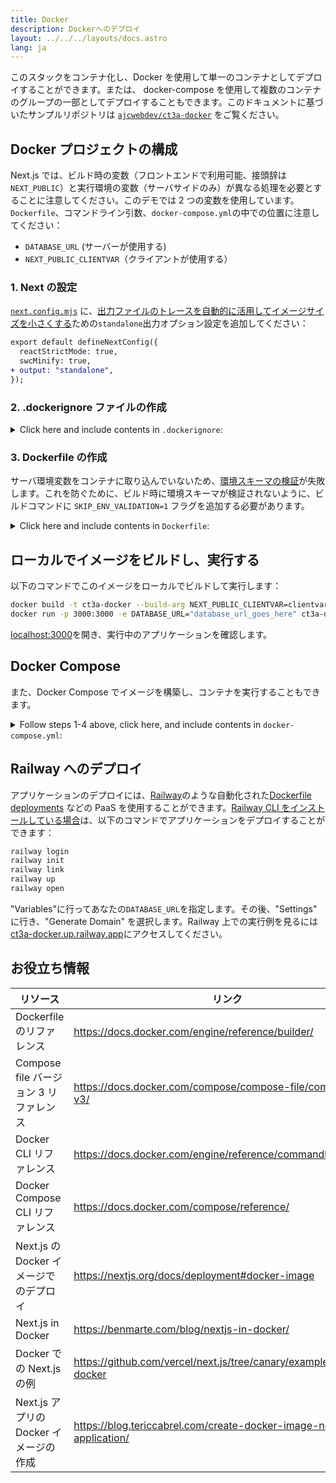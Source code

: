 ```yaml
---
title: Docker
description: Dockerへのデプロイ
layout: ../../../layouts/docs.astro
lang: ja
---
```


このスタックをコンテナ化し、Docker を使用して単一のコンテナとしてデプロイすることができます。または、 docker-compose を使用して複数のコンテナのグループの一部としてデプロイすることもできます。このドキュメントに基づいたサンプルリポジトリは [`ajcwebdev/ct3a-docker`](https://github.com/ajcwebdev/ct3a-docker) をご覧ください。

## Docker プロジェクトの構成

Next.js では、ビルド時の変数（フロントエンドで利用可能、接頭辞は`NEXT_PUBLIC`）と実行環境の変数（サーバサイドのみ）が異なる処理を必要とすることに注意してください。このデモでは 2 つの変数を使用しています。`Dockerfile`、コマンドライン引数、`docker-compose.yml`の中での位置に注意してください：

- `DATABASE_URL` (サーバーが使用する)
- `NEXT_PUBLIC_CLIENTVAR`（クライアントが使用する）

### 1. Next の設定

[`next.config.mjs`](https://github.com/t3-oss/create-t3-app/blob/main/cli/template/base/next.config.mjs) に、[出力ファイルのトレースを自動的に活用してイメージサイズを小さくする](https://nextjs.org/docs/advanced-features/output-file-tracing)ための`standalone`出力オプション設定を追加してください：

```diff
export default defineNextConfig({
  reactStrictMode: true,
  swcMinify: true,
+ output: "standalone",
});
```

### 2. .dockerignore ファイルの作成

<details>
    <summary>
      Click here and include contents in <code>.dockerignore</code>:
    </summary>
<div class="content">

```
.env
Dockerfile
.dockerignore
node_modules
npm-debug.log
README.md
.next
.git
```

</div>

</details>

### 3. Dockerfile の作成

サーバ環境変数をコンテナに取り込んでいないため、[環境スキーマの検証](/en/usage/env-variables)が失敗します。これを防ぐために、ビルド時に環境スキーマが検証されないように、ビルドコマンドに `SKIP_ENV_VALIDATION=1` フラグを追加する必要があります。

<details>
    <summary>
      Click here and include contents in <code>Dockerfile</code>:
    </summary>
<div class="content">

```docker
##### DEPENDENCIES

FROM --platform=linux/amd64 node:16-alpine3.17 AS deps
RUN apk add --no-cache libc6-compat openssl1.1-compat
WORKDIR /app

# Install Prisma Client - remove if not using Prisma

COPY prisma ./

# Install dependencies based on the preferred package manager

COPY package.json yarn.lock* package-lock.json* pnpm-lock.yaml\* ./

RUN \
 if [ -f yarn.lock ]; then yarn --frozen-lockfile; \
 elif [ -f package-lock.json ]; then npm ci; \
 elif [ -f pnpm-lock.yaml ]; then yarn global add pnpm && pnpm i; \
 else echo "Lockfile not found." && exit 1; \
 fi

##### BUILDER

FROM --platform=linux/amd64 node:16-alpine3.17 AS builder
ARG DATABASE_URL
ARG NEXT_PUBLIC_CLIENTVAR
WORKDIR /app
COPY --from=deps /app/node_modules ./node_modules
COPY . .

# ENV NEXT_TELEMETRY_DISABLED 1

RUN \
 if [ -f yarn.lock ]; then SKIP_ENV_VALIDATION=1 yarn build; \
 elif [ -f package-lock.json ]; then SKIP_ENV_VALIDATION=1 npm run build; \
 elif [ -f pnpm-lock.yaml ]; then yarn global add pnpm && SKIP_ENV_VALIDATION=1 pnpm run build; \
 else echo "Lockfile not found." && exit 1; \
 fi

##### RUNNER

FROM --platform=linux/amd64 node:16-alpine3.17 AS runner
WORKDIR /app

ENV NODE_ENV production

# ENV NEXT_TELEMETRY_DISABLED 1

RUN addgroup --system --gid 1001 nodejs
RUN adduser --system --uid 1001 nextjs

COPY --from=builder /app/next.config.mjs ./
COPY --from=builder /app/public ./public
COPY --from=builder /app/package.json ./package.json

COPY --from=builder --chown=nextjs:nodejs /app/.next/standalone ./
COPY --from=builder --chown=nextjs:nodejs /app/.next/static ./.next/static

USER nextjs
EXPOSE 3000
ENV PORT 3000

CMD ["node", "server.js"]

```

> **_備考_**
>
> - _Node 18 への移行後は、`--platform=linux/amd64`のエミュレーションが不要になる場合があります。_
> - _なぜ `libc6-compat` が必要なのかについては [`node:alpine`](https://github.com/nodejs/docker-node/tree/b4117f9333da4138b03a546ec926ef50a31506c3#nodealpine) を参照してください。._
> - _[Alpine 3.17 ベースのイメージを使用すると、Prisma で問題が発生することがあります](https://github.com/t3-oss/create-t3-app/issues/975)。`engineType="binary"`を設定すると、Alpine 3.17 の問題は解決されますが、[ただし、関連するパフォーマンスコストが発生します](https://www.prisma.io/docs/concepts/components/prisma-engines/query-engine#the-query-engine-at-runtime)._
> - _Next.js は[一般的な使用方法に関する匿名のテレメトリーデータ](https://nextjs.org/telemetry)を収集します。ビルド時にテレメトリを無効にするには、`ENV NEXT_TELEMETRY_DISABLED 1` の最初のインスタンスのコメントを外してください。実行時にテレメトリを無効にするには、2 番目のインスタンスのコメントを外してください。_

</div>
</details>

## ローカルでイメージをビルドし、実行する

以下のコマンドでこのイメージをローカルでビルドして実行します：

```bash
docker build -t ct3a-docker --build-arg NEXT_PUBLIC_CLIENTVAR=clientvar .
docker run -p 3000:3000 -e DATABASE_URL="database_url_goes_here" ct3a-docker
```

[localhost:3000](http://localhost:3000/)を開き、実行中のアプリケーションを確認します。

## Docker Compose

また、Docker Compose でイメージを構築し、コンテナを実行することもできます。

<details>
    <summary>
      Follow steps 1-4 above, click here, and include contents in <code>docker-compose.yml</code>:
    </summary>
<div class="content">

```yaml
version: "3.9"
services:
  app:
    platform: "linux/amd64"
    build:
      context: .
      dockerfile: Dockerfile
      args:
        NEXT_PUBLIC_CLIENTVAR: "clientvar"
    working_dir: /app
    ports:
      - "3000:3000"
    image: t3-app
    environment:
      - DATABASE_URL=database_url_goes_here
```

これを `docker compose up` コマンドで実行します：

```bash
docker compose up
```

[localhost:3000](http://localhost:3000/)を開き、実行中のアプリケーションを確認します。

</div>
</details>

## Railway へのデプロイ

アプリケーションのデプロイには、[Railway](https://railway.app)のような自動化された[Dockerfile deployments](https://docs.railway.app/deploy/dockerfiles) などの PaaS を使用することができます。[Railway CLI をインストールしている場合](https://docs.railway.app/develop/cli#install)は、以下のコマンドでアプリケーションをデプロイすることができます：

```bash
railway login
railway init
railway link
railway up
railway open
```

"Variables"に行ってあなたの`DATABASE_URL`を指定します。その後、"Settings" に行き、"Generate Domain" を選択します。Railway 上での実行例を見るには[ct3a-docker.up.railway.app](https://ct3a-docker.up.railway.app/)にアクセスしてください。

## お役立ち情報

| リソース                               | リンク                                                               |
| -------------------------------------- | -------------------------------------------------------------------- |
| Dockerfile のリファレンス              | https://docs.docker.com/engine/reference/builder/                    |
| Compose file バージョン 3 リファレンス | https://docs.docker.com/compose/compose-file/compose-file-v3/        |
| Docker CLI リファレンス                | https://docs.docker.com/engine/reference/commandline/docker/         |
| Docker Compose CLI リファレンス        | https://docs.docker.com/compose/reference/                           |
| Next.js の Docker イメージでのデプロイ | https://nextjs.org/docs/deployment#docker-image                      |
| Next.js in Docker                      | https://benmarte.com/blog/nextjs-in-docker/                          |
| Docker での Next.js の例               | https://github.com/vercel/next.js/tree/canary/examples/with-docker   |
| Next.js アプリの Docker イメージの作成 | https://blog.tericcabrel.com/create-docker-image-nextjs-application/ |
